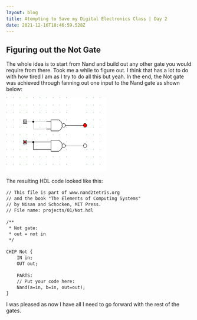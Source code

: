 ```yaml
---
layout: blog
title: Atempting to Save my Digital Electronics Class | Day 2
date: 2021-12-16T18:46:59.528Z
---
```

## Figuring out the Not Gate

The whole idea is to start from Nand and build out any other gate you would require from there. Took me a while to figure out. I think that has a lot to do with how tired I am as I try to do all this but yeah. In the end, the Not gate was achieved through fanning out one input to the Nand gate as shown below:

![](/images/uploads/screenshot-3-.png)

The resulting HDL code looked like this:
```hdl
// This file is part of www.nand2tetris.org
// and the book "The Elements of Computing Systems"
// by Nisan and Schocken, MIT Press.
// File name: projects/01/Not.hdl

/**
 * Not gate:
 * out = not in
 */

CHIP Not {
    IN in;
    OUT out;

    PARTS:
    // Put your code here:
    Nand(a=in, b=in, out=out);
}
```

I was pleased as now I have all I need to go forward with the rest of the gates.